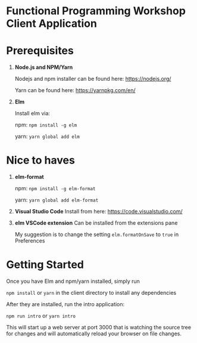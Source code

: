 Functional Programming Workshop Client Application
==================================================

Prerequisites
=============

1) **Node.js and NPM/Yarn**

   Nodejs and npm installer can be found here: https://nodejs.org/

   Yarn can be found here: https://yarnpkg.com/en/
2) **Elm**

   Install elm via:

     npm: `npm install -g elm`

     yarn: `yarn global add elm`

Nice to haves
=============
1) **elm-format**

   npm: `npm install -g elm-format`

   yarn: `yarn global add elm-format`

2) **Visual Studio Code**
   Install from here: https://code.visualstudio.com/
3) **elm VSCode extension**
   Can be installed from the extensions pane
   
   My suggestion is to change the setting `elm.formatOnSave` to `true` in Preferences

Getting Started
===============

Once you have Elm and npm/yarn installed, simply run

`npm install` or `yarn` in the client directory to install any dependencies

After they are installed, run the intro application:

`npm run intro` or `yarn intro`

This will start up a web server at port 3000 that is watching the source tree 
for changes and will automatically reload your browser on file changes.
